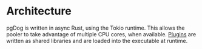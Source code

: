 # Architecture

pgDog is written in async Rust, using the Tokio runtime. This allows the pooler to take advantage of multiple
CPU cores, when available. [Plugins](../features/plugins/index.md) are written as shared libraries
and are loaded into the executable at runtime.
